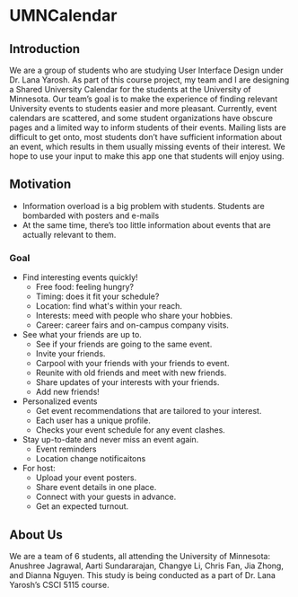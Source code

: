 # UMNCalendar

## Introduction

We are a group of students who are studying User Interface Design under Dr. Lana Yarosh. As part of this course project, my team and I are designing a Shared University Calendar for the students at the University of Minnesota. Our team’s goal is to make the experience of finding relevant University events to students easier and more pleasant. Currently, event calendars are scattered, and some student organizations have obscure pages and a limited way to inform students of their events. Mailing lists are difficult to get onto, most students don’t have sufficient information about an event, which results in them usually missing events of their interest. We hope to use your input to make this app one that students will enjoy using. 

## Motivation
- Information overload is a big problem with students. Students are bombarded with posters and e-mails
- At the same time, there’s too little information about events that are actually relevant to them.

### Goal

- Find interesting events quickly!
  - Free food: feeling hungry?
  - Timing: does it fit your schedule?
  - Location: find what's within your reach.
  - Interests: meed with people who share your hobbies.
  - Career: career fairs and on-campus company visits.
- See what your friends are up to.
  - See if your friends are going to the same event.
  - Invite your friends.
  - Carpool with your friends with your friends to event.
  - Reunite with old friends and meet with new friends.
  - Share updates of your interests with your friends.
  - Add new friends!
- Personalized events
  - Get event recommendations that are tailored to your interest.
  - Each user has a unique profile.
  - Checks your event schedule for any event clashes.
- Stay up-to-date and never miss an event again.
  - Event reminders
  - Location change notificaitons
- For host: 
  - Upload your event posters.
  - Share event details in one place.
  - Connect with your guests in advance.
  - Get an expected turnout.

## About Us

We are a team of 6 students, all attending the University of Minnesota: Anushree Jagrawal, Aarti Sundararajan, Changye Li, Chris Fan, Jia Zhong, and Dianna Nguyen. This study is being conducted as a part of Dr. Lana Yarosh’s CSCI 5115 course.

